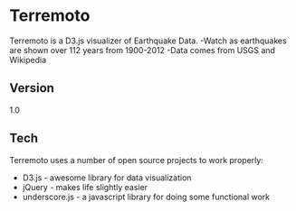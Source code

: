 Terremoto
=========
Terremoto is a D3.js visualizer of Earthquake Data.
-Watch as earthquakes are shown over 112 years from 1900-2012
-Data comes from USGS and Wikipedia

Version
-

1.0

Tech
-----------

Terremoto uses a number of open source projects to work properly:

* D3.js - awesome library for data visualization
* jQuery - makes life slightly easier
* underscore.js - a javascript library for doing some functional work